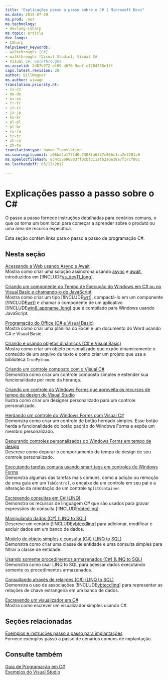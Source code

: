 ```yaml
---
title: "Explicações passo a passo sobre o C# | Microsoft Docs"
ms.date: 2015-07-20
ms.prod: .net
ms.technology:
- devlang-csharp
ms.topic: article
dev_langs:
- CSharp
helpviewer_keywords:
- walkthroughs [C#]
- walkthroughs [Visual Studio], Visual C#
- Visual C#, walkthroughs
ms.assetid: 2d07b972-ef69-4676-9aef-e1784728e1ff
caps.latest.revision: 28
author: BillWagner
ms.author: wiwagn
translation.priority.ht:
- cs-cz
- de-de
- es-es
- fr-fr
- it-it
- ja-jp
- ko-kr
- pl-pl
- pt-br
- ru-ru
- tr-tr
- zh-cn
- zh-tw
translationtype: Human Translation
ms.sourcegitcommit: a06bd2a17f1d6c7308fa6337c866c1ca2e7281c0
ms.openlocfilehash: 8c4c52096803ff0cbf311afb2a0e38a7f37cf86c
ms.lasthandoff: 03/13/2017

---
```

# <a name="c-walkthroughs"></a>Explicações passo a passo sobre o C#
O passo a passo fornece instruções detalhadas para cenários comuns, o que os torna um bom local para começar a aprender sobre o produto ou uma área de recurso específica.  
  
 Esta seção contém links para o passo a passo de programação C#.  
  
## <a name="in-this-section"></a>Nesta seção  

 [Acessando a Web usando Async e Await](./programming-guide/concepts/async/walkthrough-accessing-the-web-by-using-async-and-await.md)  
 Mostra como criar uma solução assíncrona usando [async](../csharp/language-reference/keywords/async.md) e [await](../csharp/language-reference/keywords/await.md), introduzidos em [!INCLUDE[vs_dev11_long](../csharp/includes/vs_dev11_long_md.md)].  
  
 [Criando um componente do Tempo de Execução do Windows em C# ou no Visual Basic e chamando-o do JavaScript](https://msdn.microsoft.com/library/windows/apps/hh779077.aspx)  
 Mostra como criar um tipo [!INCLUDE[wrt](../csharp/includes/wrt_md.md)], compactá-lo em um componente [!INCLUDE[wrt](../csharp/includes/wrt_md.md)] e chamar o componente de um aplicativo [!INCLUDE[win8_appname_long](../csharp/includes/win8_appname_long_md.md)] que é compilado para Windows usando JavaScript.  
  
 [Programação do Office (C# e Visual Basic)](../csharp/programming-guide/interop/walkthrough-office-programming.md)  
 Mostra como criar uma planilha do Excel e um documento do Word usando C# e Visual Basic.  
  
 [Criando e usando objetos dinâmicos (C# e Visual Basic)](../csharp/programming-guide/types/walkthrough-creating-and-using-dynamic-objects.md)  
 Mostra como criar um objeto personalizado que expõe dinamicamente o conteúdo de um arquivo de texto e como criar um projeto que usa a biblioteca `IronPython`.  
   
 [Criando um controle composto com o Visual C#](https://msdn.microsoft.com/library/a6h7e207.aspx)  
 Demonstra como criar um controle composto simples e estender sua funcionalidade por meio da herança.  
  
 [Criando um controle do Windows Forms que aproveita os recursos de tempo de design do Visual Studio](https://msdn.microsoft.com/library/35ea88wb.aspx)  
 Ilustra como criar um designer personalizado para um controle personalizado.  
  
 [Herdando um controle do Windows Forms com Visual C#](https://msdn.microsoft.com/library/5h0k2e6x.aspx)  
 Demonstra como criar um controle de botão herdado simples. Esse botão herda a funcionalidade do botão padrão do Windows Forms e expõe um membro personalizado.  
  
 [Depurando controles personalizados do Windows Forms em tempo de design](https://msdn.microsoft.com/library/5ytx0z24.aspx)  
 Descreve como depurar o comportamento de tempo de design de seu controle personalizado.

 [Executando tarefas comuns usando smart tags em controles do Windows Forms](https://msdn.microsoft.com/library/xhz359sc.aspx)  
 Demonstra algumas das tarefas mais comuns, como a adição ou remoção de uma guia em um `TabControl`, o encaixe de um controle em seu pai e a alteração da orientação de um controle `SplitContainer`.  
  
 [Escrevendo consultas em C# (LINQ)](../csharp/programming-guide/concepts/linq/walkthrough-writing-queries-linq.md)  
 Demonstra os recursos de linguagem C# que são usados para gravar expressões de consulta [!INCLUDE[vbteclinq](../csharp/includes/vbteclinq_md.md)].  
  
 [Manipulando dados (C#) (LINQ to SQL)](https://msdn.microsoft.com/library/bb386927.aspx)  
 Descreve um cenário [!INCLUDE[vbtecdlinq](../csharp/includes/vbtecdlinq_md.md)] para adicionar, modificar e excluir dados em um banco de dados.  
  
 [Modelo de objeto simples e consulta (C#) (LINQ to SQL)](https://msdn.microsoft.com/library/bb386940.aspx)  
 Demonstra como criar uma classe de entidade e uma consulta simples para filtrar a classe de entidade.  
  
 [Usando somente procedimentos armazenados (C#) (LINQ to SQL)](https://msdn.microsoft.com/library/bb399407.aspx)  
 Demonstra como usar LINQ to SQL para acessar dados executando somente os procedimentos armazenados.  
  
 [Consultando através de relações (C#) (LINQ to SQL)](https://msdn.microsoft.com/library/bb386951.aspx)  
 Demonstra o uso de associações [!INCLUDE[vbtecdlinq](../csharp/includes/vbtecdlinq_md.md)] para representar as relações de chave estrangeira em um banco de dados.  

 [Escrevendo um visualizador em C#](https://docs.microsoft.com/visualstudio/debugger/walkthrough-writing-a-visualizer-in-csharp)  
 Mostra como escrever um visualizador simples usando C#.  
  
## <a name="related-sections"></a>Seções relacionadas  
 [Exemplos e instruções passo a passo para implantações](https://docs.microsoft.com/visualstudio/deployment/clickonce-deployment-samples-and-walkthroughs)  
 Fornece exemplos passo a passo de cenários comuns de implantação.  
  
## <a name="see-also"></a>Consulte também  
 [Guia de Programação em C#](../csharp/programming-guide/index.md)   
 [Exemplos do Visual Studio](https://docs.microsoft.com/visualstudio/ide/visual-studio-samples)
